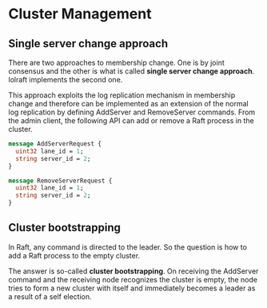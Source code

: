 # Cluster Management

## Single server change approach

There are two approaches to membership change.
One is by joint consensus and the other is what is called **single server change approach**.
lolraft implements the second one.

This approach exploits the log replication mechanism in membership change
and therefore can be implemented as an extension of the normal log replication
by defining AddServer and RemoveServer commands.
From the admin client, the following API can add or remove a Raft process in the cluster.

```proto
message AddServerRequest {
  uint32 lane_id = 1;
  string server_id = 2;
}

message RemoveServerRequest {
  uint32 lane_id = 1;
  string server_id = 2;
}
```

## Cluster bootstrapping

In Raft, any command is directed to the leader.
So the question is how to add a Raft process to the empty cluster.

The answer is so-called **cluster bootstrapping**.
On receiving the AddServer command and the receiving node recognizes the cluster is empty, 
the node tries to form a new cluster with itself and immediately becomes a leader as a result of a self election.